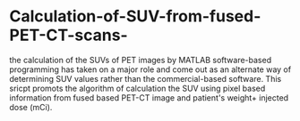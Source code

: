 # Calculation-of-SUV-from-fused-PET-CT-scans-
the calculation of the SUVs of PET images by MATLAB software-based programming has taken on a major role and come out as an alternate way of determining SUV values rather than the commercial-based software. This sricpt promots the algorithm of calculation the SUV using pixel based information from fused based PET-CT image and patient's weight+ injected dose (mCi).
